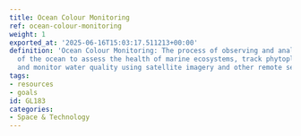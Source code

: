 ```yaml
---
title: Ocean Colour Monitoring
ref: ocean-colour-monitoring
weight: 1
exported_at: '2025-06-16T15:03:17.511213+00:00'
definition: 'Ocean Colour Monitoring: The process of observing and analyzing the color
  of the ocean to assess the health of marine ecosystems, track phytoplankton populations,
  and monitor water quality using satellite imagery and other remote sensing technologies.'
tags:
- resources
- goals
id: GL183
categories:
- Space & Technology
---
```


